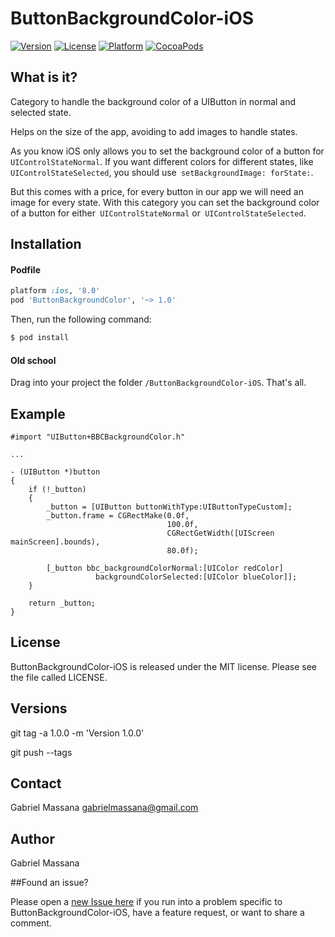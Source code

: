 # ButtonBackgroundColor-iOS

[![Version](https://img.shields.io/cocoapods/v/ButtonBackgroundColor.svg?style=flat-square)](http://cocoapods.org/pods/ButtonBackgroundColor)
[![License](https://img.shields.io/cocoapods/l/ButtonBackgroundColor.svg?style=flat-square)](http://cocoapods.org/pods/ButtonBackgroundColor)
[![Platform](https://img.shields.io/cocoapods/p/ButtonBackgroundColor.svg?style=flat-square)](http://cocoapods.org/pods/ButtonBackgroundColor)
[![CocoaPods](https://img.shields.io/cocoapods/metrics/doc-percent/ButtonBackgroundColor.svg?style=flat-square)](http://cocoapods.org/pods/ButtonBackgroundColor)

##   What is it?

Category to handle the background color of a UIButton in normal and selected state.

Helps on the size of the app, avoiding to add images to handle states.

As you know iOS only allows you to set the background color of a button for``` UIControlStateNormal```. If you want different colors for different states, like``` UIControlStateSelected```, you should use``` setBackgroundImage: forState:```.

But this comes with a price, for every button in our app we will need an image for every state. With this category you can set the background color of a button for either``` UIControlStateNormal``` or``` UIControlStateSelected```.

## Installation

#### Podfile

```ruby
platform :ios, '8.0'
pod 'ButtonBackgroundColor', '~> 1.0'
```

Then, run the following command:

```bash
$ pod install
```

#### Old school

Drag into your project the folder `/ButtonBackgroundColor-iOS`. That's all.

## Example

```objc
#import "UIButton+BBCBackgroundColor.h"

...

- (UIButton *)button
{
    if (!_button)
    {
        _button = [UIButton buttonWithType:UIButtonTypeCustom];
        _button.frame = CGRectMake(0.0f,
                                   100.0f,
                                   CGRectGetWidth([UIScreen mainScreen].bounds),
                                   80.0f);
        
        [_button bbc_backgroundColorNormal:[UIColor redColor]
                   backgroundColorSelected:[UIColor blueColor]];
    }
    
    return _button;
}
```

## License

ButtonBackgroundColor-iOS is released under the MIT license. Please see the file called LICENSE.

## Versions

git tag -a 1.0.0 -m 'Version 1.0.0'

git push --tags

## Contact

Gabriel Massana gabrielmassana@gmail.com

## Author

Gabriel Massana

##Found an issue?

Please open a [new Issue here](https://github.com/GabrielMassana/ButtonBackgroundColor-iOS/issues/new) if you run into a problem specific to ButtonBackgroundColor-iOS, have a feature request, or want to share a comment.


